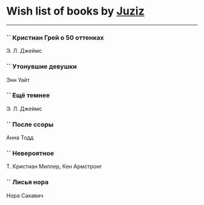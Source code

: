 # Wish list of books by [Juziz](http://vk.com/id396008489)
---

### `` Кристиан Грей о 50 оттенках
Э. Л. Джеймс

### `` Утонувшие девушки
Энн Уайт

### `` Ещё темнее
Э. Л. Джеймс

### `` После ссоры
Анна Тодд

### `` Невероятное
Т. Кристиан Миллер, Кен Армстронг

### `` Лисья нора
Нора Сакавич

